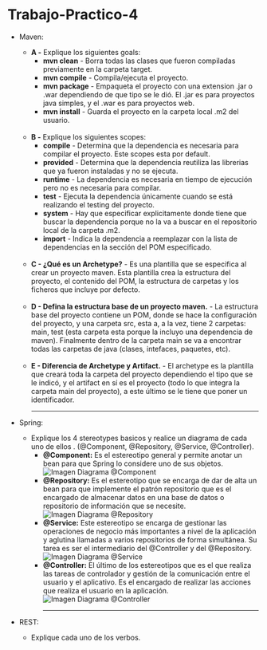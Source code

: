 # Trabajo-Practico-4
* Maven: <br />
	* **A -** Explique los siguientes goals: <br />
		* **mvn clean** - Borra todas las clases que fueron compiladas previamente en la carpeta target. <br />
		* **mvn compile** - Compila/ejecuta el proyecto. <br />
		* **mvn package** - Empaqueta el proyecto con una extension .jar o .war dependiendo de que tipo se le dió. El .jar es para proyectos java simples, y el .war es para proyectos web. <br />
		* **mvn install** - Guarda el proyecto en la carpeta local .m2 del usuario. <br /> <br />
	* **B -** Explique los siguientes scopes: <br />
		* **compile** - Determina que la dependencia es necesaria para compilar el proyecto. Este scopes esta por default. <br />
		* **provided** - Determina que la dependencia reutiliza las librerias que ya fueron instaladas y no se ejecuta. <br />
		* **runtime** - La dependencia es necesaria en tiempo de ejecución pero no es necesaria para compilar. <br />
		* **test** - Ejecuta la dependencia únicamente cuando se está realizando el testing del proyecto. <br />
		* **system** - Hay que especificar explicitamente donde tiene que buscar la dependencia porque no la va a buscar en el repositorio local de la carpeta .m2. <br />
		* **import** - Indica la dependencia a reemplazar con la lista de dependencias en la sección <dependencyManagement> del POM especificado. <br /> <br />
	* **C - ¿Qué es un Archetype?** - Es una plantilla que se especifica al crear un proyecto maven. Esta plantilla crea la estructura del proyecto, el contenido del POM, la estructura de carpetas y los ficheros que incluye por defecto. <br /> <br />
	* **D - Defina la estructura base de un proyecto maven.** - La estructura base del proyecto contiene un POM, donde se hace la configuración del proyecto, y una carpeta src, esta a, a la vez, tiene 2 carpetas: main, test (esta carpeta esta porque la incluyo una dependencia de maven). Finalmente dentro de la carpeta main se va a encontrar todas las carpetas de java (clases, intefaces, paquetes, etc). <br /> <br />
	* **E - Diferencia de Archetype y Artifact.** - El archetype es la plantilla que creará toda la carpeta del proyecto dependiendo el tipo que se le indicó, y el artifact en sí es el proyecto (todo lo que integra la carpeta main del proyecto), a este último se le tiene que poner un identificador. <br /> <hr />
	
* Spring: <br />
	* Explique los 4 stereotypes basicos y realice un diagrama de cada uno de ellos . (@Component, @Repository, @Service, @Controller). <br />
		* **@Component:** Es el estereotipo general y permite anotar un bean para que Spring lo considere uno de sus objetos. <br />
    	![Imagen Diagrama @Component](https://www.arquitecturajava.com/wp-content/uploads/SpringStereotypes.png) <br />
		* **@Repository:** Es el estereotipo que se encarga de dar de alta un bean para que implemente el patrón repositorio que es el encargado de almacenar datos en una base de datos o repositorio de información que se necesite. <br />
    	![Imagen Diagrama @Repository](https://www.arquitecturajava.com/wp-content/uploads/SpringStereotypesRepository.png) <br />
		* **@Service:** Este estereotipo se encarga de gestionar las operaciones de negocio más importantes a nivel de la aplicación y aglutina llamadas a varios repositorios de forma simultánea. Su tarea es ser el intermediario del @Controller y del @Repository. <br />
    	![Imagen Diagrama @Service](https://www.arquitecturajava.com/wp-content/uploads/SpringStereotypesService.png) <br />
		* **@Controller:** El último de los estereotipos que es el que realiza las tareas de controlador y gestión de la comunicación entre el usuario y el aplicativo. Es el encargado de realizar las acciones que realiza el usuario en la aplicación. <br />
    	![Imagen Diagrama @Controller](https://www.arquitecturajava.com/wp-content/uploads/SpringStereotypesController.png) <br /> <hr /> 

* REST: <br />
	* Explique cada uno de los verbos.
